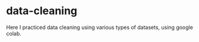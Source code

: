 # data-cleaning
Here I practiced data cleaning using various types of datasets, using google colab.
